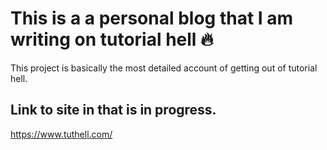 # This is a a personal blog that I am writing on tutorial hell 🔥

This project is basically the most detailed account of getting out of 
tutorial hell.

## Link to site in that is in progress.

https://www.tuthell.com/
